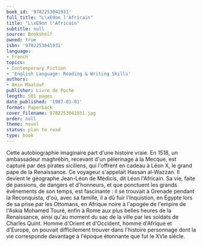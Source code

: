```yaml
---
book_id: '9782253041931'
full_title: "L\xE9on l'Africain"
title: "L\xE9on l'Africain"
subtitle: null
source: Bookshelf
owned: true
isbn: '9782253041931'
language:
- French
topics:
- Contemporary Fiction
- 'English Language: Reading & Writing Skills'
authors:
- Amin Maalouf
publisher: Livre de Poche
length: 501 pages
date_published: '1987-01-01'
format: Paperback
cover_filename: 9782253041931.jpg
order: null
theme: novel
status: plan to read
type: book
---
```

Cette autobiographie imaginaire part d'une histoire vraie. En 1518, un ambassadeur maghrébin, recevant d'un pèlerinage à la Mecque, est capturé par des pirates siciliens, qui l'offrent en cadeau à Léon X, le grand pape de la Renaissance. Ce voyageur s'appelait Hassan al-Wazzan. Il devient le géographe Jean-Léon de Médicis, dit Léon l'Africain.
Sa vie, faite de passions, de dangers et d'honneurs, et que ponctuent les grands événements de son temps, est fascinante : il se trouvait à Grenade pendant la Reconquista, d'où, avec sa famille, il a dû fuir l'Inquistion, en Égypte lors de sa prise par les Ottomans, en Afrique noire à l'apogée de l'empire de l'Askia Mohamed Touré, enfin à Rome aux plus belles heures de la Renaissance, ainsi qu'au moment du sac de la ville par les soldats de Charles Quint.
Homme d'Orient et d'Occident, homme d'Afrique et d'Europe, on pouvait difficilement trouver dans l'histoire personnage dont la vie corresponde davantage à l'époque étonnante que fut le XVIe siècle.
